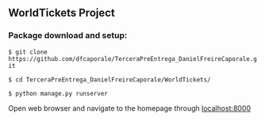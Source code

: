 ## WorldTickets Project

### Package download and setup:

`$ git clone https://github.com/dfcaporale/TerceraPreEntrega_DanielFreireCaporale.git`

`$ cd TerceraPreEntrega_DanielFreireCaporale/WorldTickets/`

`$ python manage.py runserver`

Open web browser and navigate to the homepage through [localhost:8000](https://localhost:8000)
